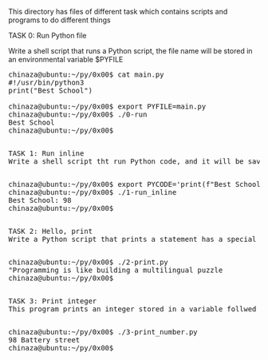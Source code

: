 This directory has files of different task which contains scripts and programs to do different things

TASK 0: Run Python file

Write a shell script that runs a Python script, the file name will be stored in an environmental variable $PYFILE

<pre>
chinaza@ubuntu:~/py/0x00$ cat main.py
#!/usr/bin/python3
print("Best School")

chinaza@ubuntu:~/py/0x00$ export PYFILE=main.py
chinaza@ubuntu:~/py/0x00$ ./0-run
Best School
chinaza@ubuntu:~/py/0x00$
<pre>

TASK 1: Run inline
Write a shell script tht run Python code, and it will be saved in the environment variable $PYCODE

<pre>
chinaza@ubuntu:~/py/0x00$ export PYCODE='print(f"Best School: {88+10}")'
chinaza@ubuntu:~/py/0x00$ ./1-run_inline 
Best School: 98
chinaza@ubuntu:~/py/0x00$ 
<pre>

TASK 2: Hello, print
Write a Python script that prints a statement has a special character followed by a new line using the function "print"

<pre>
chinaza@ubuntu:~/py/0x00$ ./2-print.py 
"Programming is like building a multilingual puzzle
chinaza@ubuntu:~/py/0x00$
<pre>

TASK 3: Print integer
This program prints an integer stored in a variable follwed by a string the a new line

<pre>
chinaza@ubuntu:~/py/0x00$ ./3-print_number.py
98 Battery street
chinaza@ubuntu:~/py/0x00$
<pre>
